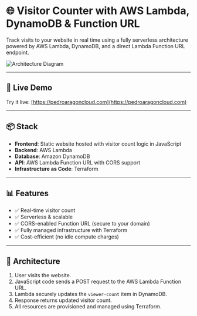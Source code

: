 # 🌐 Visitor Counter with AWS Lambda, DynamoDB & Function URL

Track visits to your website in real time using a fully serverless architecture powered by AWS Lambda, DynamoDB, and a direct Lambda Function URL endpoint.

![Architecture Diagram](https://user-images.githubusercontent.com/image.png) 

---

## 🚀 Live Demo

Try it live: [https://pedroaragoncloud.com](https://pedroaragoncloud.com)

---

## 📦 Stack

- **Frontend**: Static website hosted with visitor count logic in JavaScript
- **Backend**: AWS Lambda 
- **Database**: Amazon DynamoDB 
- **API**: AWS Lambda Function URL with CORS support
- **Infrastructure as Code**: Terraform

---

## 📊 Features

- ✅ Real-time visitor count
- ✅ Serverless & scalable
- ✅ CORS-enabled Function URL (secure to your domain)
- ✅ Fully managed infrastructure with Terraform
- ✅ Cost-efficient (no idle compute charges)

---

## 🧠 Architecture

1. User visits the website.
2. JavaScript code sends a POST request to the AWS Lambda Function URL.
3. Lambda securely updates the `viewer-count` item in DynamoDB.
4. Response returns updated visitor count.
5. All resources are provisioned and managed using Terraform.
